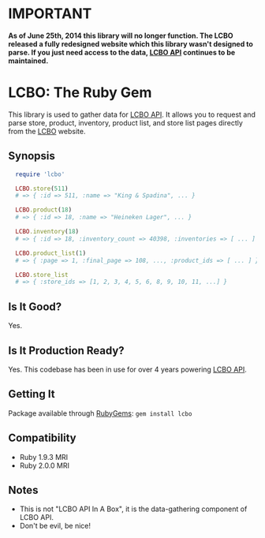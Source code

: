 # IMPORTANT

__**As of June 25th, 2014 this library will no longer function. The LCBO
released a fully redesigned website which this library wasn't designed
to parse. If you just need access to the data, [LCBO API](http://lcboapi.com)
continues to be maintained.**__

# LCBO: The Ruby Gem

This library is used to gather data for [LCBO API](http://lcboapi.com). It
allows you to request and parse store, product, inventory, product list, and
store list pages directly from the [LCBO](http://lcbo.com) website.

## Synopsis

```ruby
  require 'lcbo'

  LCBO.store(511)
  # => { :id => 511, :name => "King & Spadina", ... }

  LCBO.product(18)
  # => { :id => 18, :name => "Heineken Lager", ... }

  LCBO.inventory(18)
  # => { :id => 18, :inventory_count => 40398, :inventories => [ ... ] }

  LCBO.product_list(1)
  # => { :page => 1, :final_page => 108, ..., :product_ids => [ ... ] }

  LCBO.store_list
  # => { :store_ids => [1, 2, 3, 4, 5, 6, 8, 9, 10, 11, ...] }
```

## Is It Good?

Yes.

## Is It Production Ready?

Yes. This codebase has been in use for over 4 years powering [LCBO API](http://lcboapi.com).

## Getting It

Package available through [RubyGems](http://rubygems.org/gems/lcbo): `gem install lcbo`

## Compatibility

* Ruby 1.9.3 MRI
* Ruby 2.0.0 MRI

## Notes

 * This is not "LCBO API In A Box", it is the data-gathering component of LCBO API.
 * Don't be evil, be nice!
